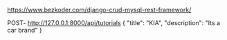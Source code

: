 https://www.bezkoder.com/django-crud-mysql-rest-framework/

POST-
http://127.0.0.1:8000/api/tutorials
{
"title": "KIA",
"description": "Its a car brand"
}
